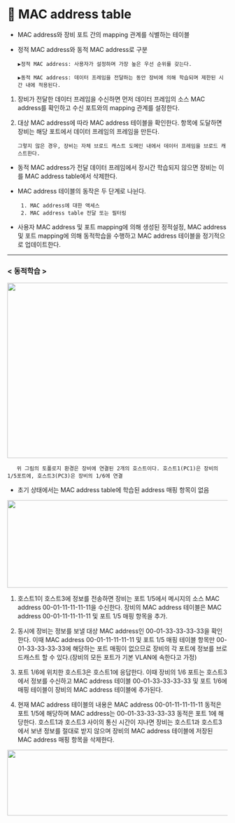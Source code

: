 # 📑 MAC address table
* MAC address와 장비 포트 간의 mapping 관계를 식별하는 테이블

* 정적 MAC address와 동적 MAC address로 구분

      ▶정적 MAC address: 사용자가 설정하며 가장 높은 우선 순위를 갖는다.

      ▶동적 MAC address: 데이터 프레임을 전달하는 동안 장비에 의해 학습되며 제한된 시간 내에 적용된다.

1. 장비가 전달한 데이터 프레임을 수신하면 먼저 데이터 프레임의 소스 MAC address를 확인하고 수신 포트와의 mapping 관계를 설정한다.
2. 대상 MAC address에 따라 MAC address 테이블을 확인한다. 항목에 도달하면 장비는 해당 포트에서 데이터 프레임의 프레임을 만든다.

       그렇지 않은 경우, 장비는 자체 브로드 캐스트 도메인 내에서 데이터 프레임을 브로드 캐스트한다.

* 동적 MAC address가 전달 데이터 프레임에서 장시간 학습되지 않으면 장비는 이를 MAC address table에서 삭제한다.

* MAC address 테이블의 동작은 두 단계로 나뉜다.

       1. MAC address에 대한 액세스
       2. MAC address table 전달 또는 필터링

* 사용자 MAC address 및 포트 mapping에 의해 생성된 정적설정, MAC address 및 포트 mapping에 의해 동적학습을 수행하고 MAC address 테이블을 정기적으로 업데이트한다.
- - -
### **< 동적학습 >**

<img src="https://user-images.githubusercontent.com/62328584/106082464-17db4c00-615e-11eb-8501-d0572baff9f8.jpg" width="600px" height="400px"></img><br/>

       위 그림의 토폴로지 환경은 장비에 연결된 2개의 호스트이다. 호스트1(PC1)은 장비의 1/5포트에, 호스트3(PC3)은 장비의 1/6에 연결

* 초기 상태에서는 MAC address table에 학습된 address 매핑 항목이 없음

<img src="https://user-images.githubusercontent.com/62328584/106107917-e167f600-618a-11eb-8670-c54a2f7262ef.JPG" width="600px" height="200px"></img><br/>

1. 호스트1이 호스트3에 정보를 전송하면 장비는 포트 1/5에서 메시지의 소스 MAC address 00-01-11-11-11-11을 수신한다. 장비의 MAC address 테이블은 MAC address 00-01-11-11-11-11 및 포트 1/5 매핑 항목을 추가.

2. 동시에 장비는 정보를 보낼 대상 MAC address인 00-01-33-33-33-33을 확인한다. 이때 MAC address 00-01-11-11-11-11 및 포트 1/5 매핑 테이블 항목만 00-01-33-33-33-33에 해당하는 포트 매핑이 없으므로 장비의 각 포트에 정보를 브로드캐스트 할 수 있다.(장비의 모든 포트가 기본 VLAN에 속한다고 가정)

3. 포트 1/6에 위치한 호스트3은 호스트1에 응답한다. 이때 장비의 1/6 포트는 호스트3에서 정보를 수신하고 MAC address 테이블 00-01-33-33-33-33 및 포트 1/6에 매핑 테이블이 장비의 MAC address 테이블에 추가된다.

4. 현재 MAC address 테이블의 내용은 MAC address 00-01-11-11-11-11 동적은 포트 1/5에 해당하며 MAC address는 00-01-33-33-33-33 동적은 포트 1에 해당한다. 호스트1과 호스트3 사이의 통신 시간이 지나면 장비는 호스트1과 호스트3에서 보낸 정보를 절대로 받지 않으며 장비의 MAC address 테이블에 저장된 MAC address 매핑 항목을 삭제한다.

<img src="https://user-images.githubusercontent.com/62328584/106108902-43752b00-618c-11eb-802d-e79d861fc73a.jpg" width="600px" height="150px"></img><br/>